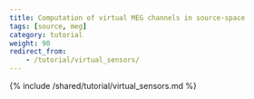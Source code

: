 ```yaml
---
title: Computation of virtual MEG channels in source-space
tags: [source, meg]
category: tutorial
weight: 90
redirect_from:
    - /tutorial/virtual_sensors/
---
```


{% include /shared/tutorial/virtual_sensors.md %}
